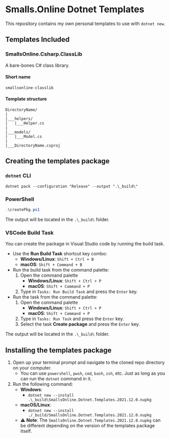 # Smalls.Online Dotnet Templates

This repository contains my own personal templates to use with `dotnet new`.

## Templates Included

### SmallsOnline.Csharp.ClassLib

A bare-bones C# class library.

#### Short name

`smallsonline-classlib`

#### Template structure

```
DirectoryName/
|
|___helpers/
|   |___Helper.cs
|
|___models/
|   |___Model.cs
|
|___DirectoryName.csproj
```

## Creating the templates package

### `dotnet` CLI

```
dotnet pack --configuration "Release" --output ".\_build\"
```

### PowerShell

```powershell
.\createPkg.ps1
```

The output will be located in the `.\_build\` folder.

### VSCode Build Task

You can create the package in Visual Studio code by running the build task.

- Use the **Run Build Task** shortcut key combo:
  - **Windows/Linux**: `Shift + Ctrl + B`
  - **macOS**: `Shift + Command + B`
- Run the build task from the command palette:
  1. Open the command palette
     - **Windows/Linux**: `Shift + Ctrl + P`
     - **macOS**: `Shift + Command + P`
  2. Type in `Tasks: Run Build Task` and press the `Enter` key.
- Run the task from the command palette:
  1. Open the command palette
     - **Windows/Linux**: `Shift + Ctrl + P`
     - **macOS**: `Shift + Command + P`
  2. Type in `Tasks: Run Task` and press the `Enter` key.
  3. Select the task **Create package** and press the `Enter` key.

The output will be located in the `.\_build\` folder.

## Installing the templates package

1. Open up your terminal prompt and navigate to the cloned repo directory on your computer.
   - You can use `powershell`, `pwsh`, `cmd`, `bash`, `zsh`, etc. Just as long as you can run the `dotnet` command in it.
2. Run the following command:
   - **Windows**:
     - `dotnet new --install .\_build\SmallsOnline.Dotnet.Templates.2021.12.0.nupkg`
   - **macOS/Linux**:
     - `dotnet new --install ./_build/SmallsOnline.Dotnet.Templates.2021.12.0.nupkg`
   - ⚠️ **Note**: The `SmallsOnline.Dotnet.Templates.2021.12.0.nupkg` can be different depending on the version of the templates package itself.